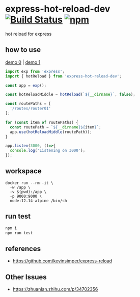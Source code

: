# express-hot-reload-dev [![Build Status](https://travis-ci.org/BibbyChung/express-hot-reload-dev.svg?branch=master)](https://travis-ci.org/BibbyChung/express-hot-reload-dev) [![npm](https://img.shields.io/npm/v/express-hot-reload-dev.svg)](https://github.com/BibbyChung/express-hot-reload-dev)

hot reload for express

## how to use

[demo 0](https://github.com/BibbyChung/express-hot-reload-dev/tree/master/src/test/case0) |
[demo 1](https://github.com/BibbyChung/express-hot-reload-dev/tree/master/src/test/case1)

```js
import exp from 'express';
import { hotReload } from 'express-hot-reload-dev';

const app = exp();

const hotReloadMiddle = hotReload(`${__dirname}`, false);

const routePaths = [
  '/routes/router01'
];

for (const item of routePaths) {
  const routePath = `${__dirname}${item}`;
  app.use(hotReloadMiddle(routePath));
}

app.listen(3000, ()=>{
  console.log('Listening on 3000');
}); 
```

## workspace

```docker
docker run --rm -it \
  -w /app \
  -v $(pwd):/app \
  -p 9000:9000 \
  node:12.14-alpine /bin/sh
```

## run test

```bash
npm i
npm run test
```

## references

- https://github.com/kevinsimper/express-reload


## Other Issues

- https://zhuanlan.zhihu.com/p/34702356